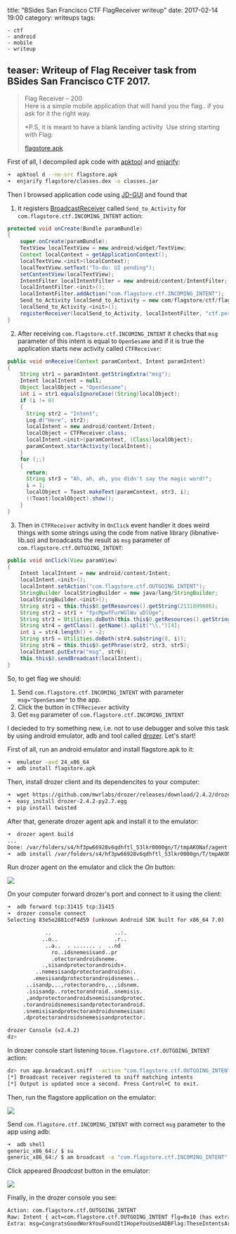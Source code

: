 title: "BSides San Francisco CTF FlagReceiver writeup"
date: 2017-02-14 19:00
category: writeups
tags:

	- ctf
	- android
	- mobile
	- writeup
teaser:
	Writeup of Flag Receiver task from BSides San Francisco CTF 2017.
---

> Flag Receiver – 200  
> Here is a simple mobile application that will hand you the flag.. if you ask for it the right way.  
>
> \*P.S, it is meant to have a blank landing activity  Use string starting with Flag:  
>
> [flagstore.apk](flagstore.apk)

First of all, I decompiled apk code with [apktool](https://ibotpeaches.github.io/Apktool/) and [enjarify](https://github.com/google/enjarify):
```sh
➜  apktool d --no-src flagstore.apk
➜  enjarify flagstore/classes.dex -o classes.jar
```

Then I browsed application code using [JD-GUI](http://jd.benow.ca) and found that 

1. It registers [BroadcastReceiver](https://developer.android.com/reference/android/content/BroadcastReceiver.html) called `Send_to_Activity`  for `com.flagstore.ctf.INCOMING_INTENT` action:

```java
protected void onCreate(Bundle paramBundle)
{
    super.onCreate(paramBundle);
    TextView localTextView = new android/widget/TextView;
    Context localContext = getApplicationContext();
    localTextView.<init>(localContext);
    localTextView.setText("To-do: UI pending");
    setContentView(localTextView);
    IntentFilter localIntentFilter = new android/content/IntentFilter;
    localIntentFilter.<init>();
    localIntentFilter.addAction("com.flagstore.ctf.INCOMING_INTENT");
    Send_to_Activity localSend_to_Activity = new com/flagstore/ctf/flagstore/Send_to_Activity;
    localSend_to_Activity.<init>();
    registerReceiver(localSend_to_Activity, localIntentFilter, "ctf.permissions._MSG", null);
}
```

2. After receiving `com.flagstore.ctf.INCOMING_INTENT` it checks that `msg` parameter of this intent is equal to `OpenSesame` and if it is true the application starts new activity called `CTFReceiver`:

```java
public void onReceive(Context paramContext, Intent paramIntent)
{
    String str1 = paramIntent.getStringExtra("msg");
    Intent localIntent = null;
    Object localObject = "OpenSesame";
    int i = str1.equalsIgnoreCase((String)localObject);
    if (i != 0)
    {
      String str2 = "Intent";
      Log.d("Here", str2);
      localIntent = new android/content/Intent;
      localObject = CTFReceiver.class;
      localIntent.<init>(paramContext, (Class)localObject);
      paramContext.startActivity(localIntent);
    }
    for (;;)
    {
      return;
      String str3 = "Ah, ah, ah, you didn't say the magic word!";
      i = 1;
      localObject = Toast.makeText(paramContext, str3, i);
      ((Toast)localObject).show();
    }
}
```

3. Then in `CTFReceiver` activity in `OnClick` event handler it does weird things with some strings using the code from native library (libnative-lib.so) and broadcasts the result as `msg` parameter of `com.flagstore.ctf.OUTGOING_INTENT`:

```java
public void onClick(View paramView)
{
    Intent localIntent = new android/content/Intent;
    localIntent.<init>();
    localIntent.setAction("com.flagstore.ctf.OUTGOING_INTENT");
    StringBuilder localStringBuilder = new java/lang/StringBuilder;
    localStringBuilder.<init>();
    String str1 = this.this$0.getResources().getString(2131099686);
    String str2 = str1 + "fpcMpwfFurWGlWu`uDlUge";
    String str3 = Utilities.doBoth(this.this$0.getResources().getString(2131099683));
    String str4 = getClass().getName().split("\\.")[4];
    int i = str4.length() + -2;
    String str5 = Utilities.doBoth(str4.substring(0, i));
    String str6 = this.this$0.getPhrase(str2, str3, str5);
    localIntent.putExtra("msg", str6);
    this.this$0.sendBroadcast(localIntent);
}
```

So, to get flag we should:

1. Send `com.flagstore.ctf.INCOMING_INTENT` with parameter `msg="OpenSesame"` to the app.
2. Click the button in `CTFReciever` activity
3. Get `msg` parameter of `com.flagstore.ctf.INCOMING_INTENT`

I decieded to try something new, i.e. not to use debugger and solve this task by using android emulator, adb and tool called [drozer](https://github.com/mwrlabs/drozer). Let's start!

First of all,  run an android emulator and install flagstore.apk to it:

```sh
➜  emulator -avd 24_x86_64
➜  adb install flagstore.apk
```

Then, install drozer client and its dependencites to your computer:

```sh
➜  wget https://github.com/mwrlabs/drozer/releases/download/2.4.2/drozer-2.4.2-py2.7.egg
➜  easy_install drozer-2.4.2-py2.7.egg
➜  pip install twisted
```

After that, generate drozer agent apk and install it to the emulator:

```sh
➜  drozer agent build
...
Done: /var/folders/s4/hf3pw66928v6qdhftl_53lkr0000gn/T/tmpAKONaf/agent.apk
➜  adb install /var/folders/s4/hf3pw66928v6qdhftl_53lkr0000gn/T/tmpAKONaf/agent.apk
```

 Run drozer agent on the emulator and click the *On* button:

![](drozer.png)

On your computer forward drozer's port and connect to it using the client:

```sh
➜  adb forward tcp:31415 tcp:31415
➜  drozer console connect
Selecting 83e5e2881cdf4d59 (unknown Android SDK built for x86_64 7.0)

            ..                    ..:.
           ..o..                  .r..
            ..a..  . ....... .  ..nd
              ro..idsnemesisand..pr
              .otectorandroidsneme.
           .,sisandprotectorandroids+.
         ..nemesisandprotectorandroidsn:.
        .emesisandprotectorandroidsnemes..
      ..isandp,..,rotectorandro,..,idsnem.
      .isisandp..rotectorandroid..snemisis.
      ,andprotectorandroidsnemisisandprotec.
     .torandroidsnemesisandprotectorandroid.
     .snemisisandprotectorandroidsnemesisan:
     .dprotectorandroidsnemesisandprotector.

drozer Console (v2.4.2)
dz>
```

In drozer console start listening to`com.flagstore.ctf.OUTGOING_INTENT` action:

```sh
dz> run app.broadcast.sniff --action "com.flagstore.ctf.OUTGOING_INTENT"
[*] Broadcast receiver registered to sniff matching intents
[*] Output is updated once a second. Press Control+C to exit.
```

Then, run the flagstore application on the emulator:

![](flagstore.png)

 Send `com.flagstore.ctf.INCOMING_INTENT` with correct `msg` parameter to the app using adb:

```sh
➜  adb shell
generic_x86_64:/ $ su
generic_x86_64:/ $ am broadcast -a "com.flagstore.ctf.INCOMING_INTENT" --es msg "OpenSesame"
```

Click appeared *Broadcast* button in the emulator:

![](broadcast.png)

Finally, in the drozer console you see:

```sh
Action: com.flagstore.ctf.OUTGOING_INTENT
Raw: Intent { act=com.flagstore.ctf.OUTGOING_INTENT flg=0x10 (has extras) }
Extra: msg=CongratsGoodWorkYouFoundItIHopeYouUsedADBFlag:TheseIntentsAreFunAndEasyToUse (java.lang.String)
```

